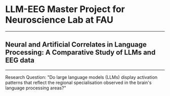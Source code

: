 # LLM-EEG Master Project for Neuroscience Lab at FAU 
---
## Neural and Artificial Correlates in Language Processing: A Comparative Study of LLMs and EEG data

---
Research Question:
"Do large language models (LLMs) display activation patterns that reflect the regional specialisation observed in the brain's language processing areas?"
